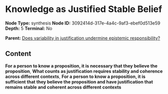 # Knowledge as Justified Stable Belief

**Node Type:** synthesis
**Node ID:** 3092414d-317e-4a4c-9af3-ebef0d513e59
**Depth:** 5
**Terminal:** No

**Parent:** [Does variability in justification undermine epistemic responsibility?](does-variability-in-justification-undermine-epistemic-responsibility-antithesis-b370ee69-aefc-4385-86a6-f26032745e04.md)

## Content

**For a person to know a proposition, it is necessary that they believe the proposition**, **What counts as justification requires stability and coherence across different contexts**, **For a person to know a proposition, it is sufficient that they believe the proposition and have justification that remains stable and coherent across different contexts**

